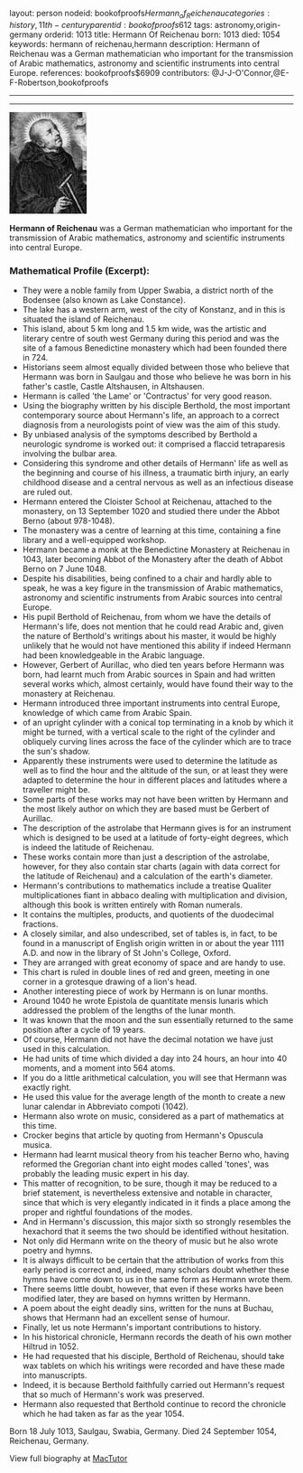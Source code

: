 layout: person
nodeid: bookofproofs$Hermann_of_Reichenau
categories: history,11th-century
parentid: bookofproofs$612
tags: astronomy,origin-germany
orderid: 1013
title: Hermann Of Reichenau
born: 1013
died: 1054
keywords: hermann of reichenau,hermann
description: Hermann of Reichenau was a German mathematician who important for the transmission of Arabic mathematics, astronomy and scientific instruments into central Europe.
references: bookofproofs$6909
contributors: @J-J-O'Connor,@E-F-Robertson,bookofproofs

---



---

![Hermann_of_Reichenau.jpg](https://github.com/bookofproofs/bookofproofs.github.io/blob/main/_sources/_assets/images/portraits/Hermann_of_Reichenau.jpg?raw=true)

**Hermann of Reichenau** was a German mathematician who important for the transmission of Arabic mathematics, astronomy and scientific instruments into central Europe.

### Mathematical Profile (Excerpt):
* They were a noble family from Upper Swabia, a district north of the Bodensee (also known as Lake Constance).
* The lake has a western arm, west of the city of Konstanz, and in this is situated the island of Reichenau.
* This island, about 5 km long and 1.5 km wide, was the artistic and literary centre of south west Germany during this period and was the site of a famous Benedictine monastery which had been founded there in 724.
* Historians seem almost equally divided between those who believe that Hermann was born in Saulgau and those who believe he was born in his father's castle, Castle Altshausen, in Altshausen.
* Hermann is called 'the Lame' or 'Contractus' for very good reason.
* Using the biography written by his disciple Berthold, the most important contemporary source about Hermann's life, an approach to a correct diagnosis from a neurologists point of view was the aim of this study.
* By unbiased analysis of the symptoms described by Berthold a neurologic syndrome is worked out: it comprised a flaccid tetraparesis involving the bulbar area.
* Considering this syndrome and other details of Hermann'  life as well as the beginning and course of his illness, a traumatic birth injury, an early childhood disease and a central nervous as well as an infectious disease are ruled out.
* Hermann entered the Cloister School at Reichenau, attached to the monastery, on 13 September 1020 and studied there under the Abbot Berno (about 978-1048).
* The monastery was a centre of learning at this time, containing a fine library and a well-equipped workshop.
* Hermann became a monk at the Benedictine Monastery at Reichenau in 1043, later becoming Abbot of the Monastery after the death of Abbot Berno on 7 June 1048.
* Despite his disabilities, being confined to a chair and hardly able to speak, he was a key figure in the transmission of Arabic mathematics, astronomy and scientific instruments from Arabic sources into central Europe.
* His pupil Berthold of Reichenau, from whom we have the details of Hermann's life, does not mention that he could read Arabic and, given the nature of Berthold's writings about his master, it would be highly unlikely that he would not have mentioned this ability if indeed Hermann had been knowledgeable in the Arabic language.
* However, Gerbert of Aurillac, who died ten years before Hermann was born, had learnt much from Arabic sources in Spain and had written several works which, almost certainly, would have found their way to the monastery at Reichenau.
* Hermann introduced three important instruments into central Europe, knowledge of which came from Arabic Spain.
* of an upright cylinder with a conical top terminating in a knob by which it might be turned, with a vertical scale to the right of the cylinder and obliquely curving lines across the face of the cylinder which are to trace the sun's shadow.
* Apparently these instruments were used to determine the latitude as well as to find the hour and the altitude of the sun, or at least they were adapted to determine the hour in different places and latitudes where a traveller might be.
* Some parts of these works may not have been written by Hermann and the most likely author on which they are based must be Gerbert of Aurillac.
* The description of the astrolabe that Hermann gives is for an instrument which is designed to be used at a latitude of forty-eight degrees, which is indeed the latitude of Reichenau.
* These works contain more than just a description of the astrolabe, however, for they also contain star charts (again with data correct for the latitude of Reichenau) and a calculation of the earth's diameter.
* Hermann's contributions to mathematics include a treatise Qualiter multiplicationes fiant in abbaco dealing with multiplication and division, although this book is written entirely with Roman numerals.
* It contains the multiples, products, and quotients of the duodecimal fractions.
* A closely similar, and also undescribed, set of tables is, in fact, to be found in a manuscript of English origin written in or about the year 1111 A.D. and now in the library of St John's College, Oxford.
* They are arranged with great economy of space and are handy to use.
* This chart is ruled in double lines of red and green, meeting in one corner in a grotesque drawing of a lion's head.
* Another interesting piece of work by Hermann is on lunar months.
* Around 1040 he wrote Epistola de quantitate mensis lunaris which addressed the problem of the lengths of the lunar month.
* It was known that the moon and the sun essentially returned to the same position after a cycle of 19 years.
* Of course, Hermann did not have the decimal notation we have just used in this calculation.
* He had units of time which divided a day into 24 hours, an hour into 40 moments, and a moment into 564 atoms.
* If you do a little arithmetical calculation, you will see that Hermann was exactly right.
* He used this value for the average length of the month to create a new lunar calendar in Abbreviato compoti (1042).
* Hermann also wrote on music, considered as a part of mathematics at this time.
* Crocker begins that article by quoting from Hermann's Opuscula musica.
* Hermann had learnt musical theory from his teacher Berno who, having reformed the Gregorian chant into eight modes called 'tones', was probably the leading music expert in his day.
* This matter of recognition, to be sure, though it may be reduced to a brief statement, is nevertheless extensive and notable in character, since that which is very elegantly indicated in it finds a place among the proper and rightful foundations of the modes.
* And in Hermann's discussion, this major sixth so strongly resembles the hexachord that it seems the two should be identified without hesitation.
* Not only did Hermann write on the theory of music but he also wrote poetry and hymns.
* It is always difficult to be certain that the attribution of works from this early period is correct and, indeed, many scholars doubt whether these hymns have come down to us in the same form as Hermann wrote them.
* There seems little doubt, however, that even if these works have been modified later, they are based on hymns written by Hermann.
* A poem about the eight deadly sins, written for the nuns at Buchau, shows that Hermann had an excellent sense of humour.
* Finally, let us note Hermann's important contributions to history.
* In his historical chronicle, Hermann records the death of his own mother Hiltrud in 1052.
* He had requested that his disciple, Berthold of Reichenau, should take wax tablets on which his writings were recorded and have these made into manuscripts.
* Indeed, it is because Berthold faithfully carried out Hermann's request that so much of Hermann's work was preserved.
* Hermann also requested that Berthold continue to record the chronicle which he had taken as far as the year 1054.

Born 18 July 1013, Saulgau, Swabia, Germany. Died 24 September 1054, Reichenau, Germany.

View full biography at [MacTutor](https://mathshistory.st-andrews.ac.uk/Biographies/Hermann_of_Reichenau/)
